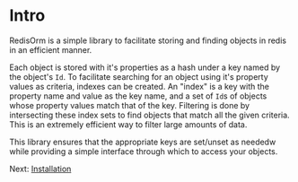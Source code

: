 Intro
=====

RedisOrm is a simple library to facilitate storing and finding objects in redis
in an efficient manner.

Each object is stored with it's properties as a hash under a key named by the
object's `Id`. To facilitate searching for an object using it's property values
as criteria, indexes can be created. An "index" is a key with the property name
and value as the key name, and a set of `Id`s of objects whose property values
match that of the key. Filtering is done by intersecting these index sets to find
objects that match all the given criteria. This is an extremely efficient way to
filter large amounts of data.

This library ensures that the appropriate keys are set/unset as neededw while
providing a simple interface through which to access your objects.

Next: [Installation](01-installation.md)
